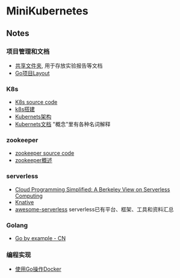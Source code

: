 # MiniKubernetes

## Notes
### 项目管理和文档
 - [共享文件夹](https://sjtueducn-my.sharepoint.com/:f:/g/personal/hjk020101_sjtu_edu_cn/Eo-l_T5G9h5NqvEZ9EgMZUsBDFi250GBc6JJXwby6kfXCg?e=CZhV0N), 用于存放实验报告等文档
 - [Go项⽬Layout](https://github.com/golang-standards/project-layout)

### K8s
 - [K8s source code](https://github.com/kubernetes/kubernetes)
 - [k8s搭建](./k8s-run.md)
 - [Kubernets架构](https://www.kubernetes.org.cn/kubernetes%e8%ae%be%e8%ae%a1%e6%9e%b6%e6%9e%84)
 - [Kubernets文档](http://docs.kubernetes.org.cn) "概念"里有各种名词解释

### zookeeper
 - [zookeeper source code](https://github.com/apache/zookeeper)
 - [zookeeper概述](https://www.w3cschool.cn/zookeeper/)

### serverless
 - [Cloud Programming Simplified: A Berkeley View on Serverless Computing](https://www2.eecs.berkeley.edu/Pubs/TechRpts/2019/EECS-2019-3.pdf)
 - [Knative](https://knative.dev/docs/getting-started/first-broker/)
 - [awesome-serverless](https://github.com/anaibol/awesome-serverless) serverless已有平台、框架、工具和资料汇总

### Golang
 - [Go by example - CN](https://gobyexample-cn.github.io/)

### 编程实现
 - [使用Go操作Docker](https://www.jianshu.com/p/283f32fc045a)

